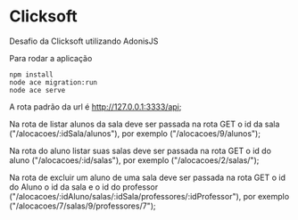 # Clicksoft
Desafio da Clicksoft utilizando AdonisJS

Para rodar a aplicação

```
npm install
node ace migration:run
node ace serve 
```

A rota padrão da url é http://127.0.0.1:3333/api;

Na rota de listar alunos da sala deve ser passada na rota GET o id da sala ("/alocacoes/:idSala/alunos"), por exemplo ("/alocacoes/9/alunos");

Na rota do aluno listar suas salas deve ser passada na rota GET o id do aluno ("/alocacoes/:id/salas"), por exemplo ("/alocacoes/2/salas/");

Na rota de excluir um aluno de uma sala deve ser passada na rota GET o id do Aluno o id da sala e o id do professor ("/alocacoes/:idAluno/salas/:idSala/professores/:idProfessor"), por exemplo ("/alocacoes/7/salas/9/professores/7");

